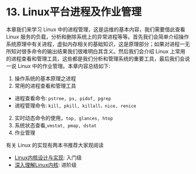 # 13. Linux平台进程及作业管理
本章我们来学习 Linux 中的进程管理，这是运维的基本内容，我们需要借此查看 Linux 服务的负载，分析和删除系统上的异常进程等等。首先我们会简单介绍操作系统原理中有关进程，虚拟内存相关的基础知识，这是原理部分；如果对进程一无所知对很多命令的输出结果我们很难明白其含义。然后我们会介绍 Linux 上常用的进程查看和管理工具，这些都是我们分析和管理系统的重要工具，最后我们会说一说 Linux 中的作业管理。本章内容总结如下:
1. 操作系统的基本原理之进程
2. 常用的进程查看和管理工具
  - 进程查看命令: `pstree, ps, pidof, pgrep`
  - 进程管理命令: `kill, pkill, killall，nice, renice`
2. 实时动态命令的使用，`top, glances, htop`
2. 系统状态查看,`vmstat, pmap, dstat`
3. 作业管理

有关 Linux 的实现有两本书推荐大家观阅读
- [Linux内核设计与实现](https://book.douban.com/subject/6097773/): 入门级
- [深入理解Linux内核](https://book.douban.com/subject/2287506/): 进阶级

